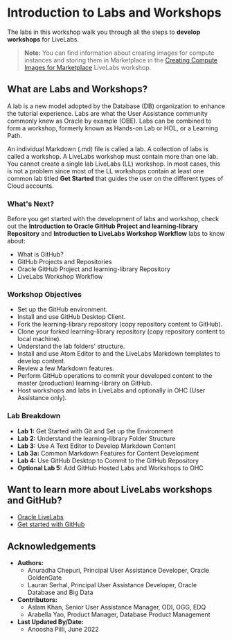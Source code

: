 # Introduction to Labs and Workshops

The labs in this workshop walk you through all the steps to **develop workshops** for LiveLabs.

> **Note:** You can find information about creating images for compute instances and storing them in Marketplace in the [Creating Compute Images for Marketplace](https://oracle.github.io/learning-library/sample-livelabs-templates/create-labs/labs/workshops/compute/) LiveLabs workshop.

## What are Labs and Workshops?

A lab is a new model adopted by the Database (DB) organization to enhance the tutorial experience. Labs are what the User Assistance community commonly knew as Oracle by example (OBE). Labs can be combined to form a workshop, formerly known as Hands-on Lab or HOL, or a Learning Path.

An individual Markdown (.md) file is called a lab. A collection of labs is called a workshop. A LiveLabs workshop must contain more than one lab. You cannot create a single lab LiveLabs (LL) workshop. In most cases, this is not a problem since most of the LL workshops contain at least one common lab titled **Get Started** that guides the user on the different types of Cloud accounts.

### **What's Next?**

Before you get started with the development of labs and workshop, check out the **Introduction to Oracle GitHub Project and learning-library Repository** and **Introduction to LiveLabs Workshop Workflow** labs to know about:

- What is GitHub?
- GitHub Projects and Repositories
- Oracle GitHub Project and learning-library Repository
- LiveLabs Workshop Workflow

### **Workshop Objectives**

* Set up the GitHub environment.
* Install and use GitHub Desktop Client.
* Fork the learning-library repository (copy repository content to GitHub).
* Clone your forked learning-library repository (copy repository content to local machine).
* Understand the lab folders' structure.
* Install and use Atom Editor to and the LiveLabs Markdown templates to develop content.
* Review a few Markdown features.
* Perform GitHub operations to commit your developed content to the master (production) learning-library on GitHub.
* Host workshops and labs in LiveLabs and optionally in OHC (User Assistance only).

### **Lab Breakdown**

- **Lab 1:** Get Started with Git and Set up the Environment
- **Lab 2:** Understand the learning-library Folder Structure
- **Lab 3:** Use A Text Editor to Develop Markdown Content
- **Lab 3a:** Common Markdown Features for Content Development
- **Lab 4:** Use GitHub Desktop to Commit to the GitHub Repository
- **Optional Lab 5:** Add GitHub Hosted Labs and Workshops to OHC

## Want to learn more about LiveLabs workshops and GitHub?

* [Oracle LiveLabs](https://apexapps.oracle.com/pls/apex/f?p=133:1)
* [Get started with GitHub](https://docs.github.com/en/get-started)

## Acknowledgements

* **Authors:**
    * Anuradha Chepuri, Principal User Assistance Developer, Oracle GoldenGate
    * Lauran Serhal, Principal User Assistance Developer, Oracle Database and Big Data
* **Contributors:**
    * Aslam Khan, Senior User Assistance Manager, ODI, OGG, EDQ 
    * Arabella Yao, Product Manager, Database Product Management
* **Last Updated By/Date:**
    * Anoosha Pilli, June 2022
